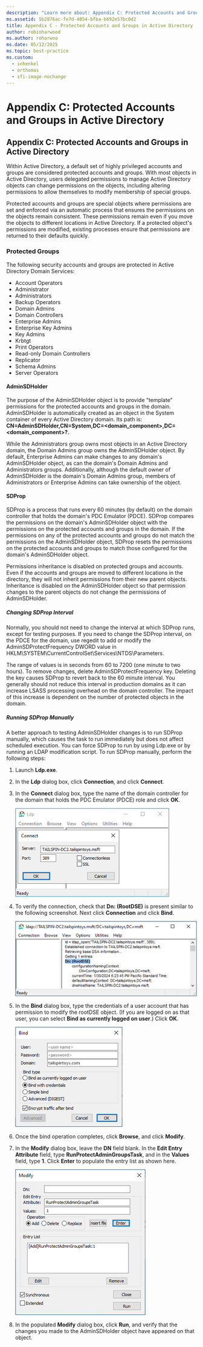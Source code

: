 ```yaml
---
description: "Learn more about: Appendix C: Protected Accounts and Groups in Active Directory"
ms.assetid: 5b2876ac-fe7d-4054-bfba-b692e57bc0d2
title: Appendix C - Protected Accounts and Groups in Active Directory
author: robinharwood
ms.author: roharwoo
ms.date: 05/12/2025
ms.topic: best-practice
ms.custom:
  - inhenkel
  - orthomas
  - sfi-image-nochange
---
```

# Appendix C: Protected Accounts and Groups in Active Directory

## Appendix C: Protected Accounts and Groups in Active Directory

Within Active Directory, a default set of highly privileged accounts and groups are considered protected accounts and groups. With most objects in Active Directory, users delegated permissions to manage Active Directory objects can change permissions on the objects, including altering permissions to allow themselves to modify membership of special groups.

Protected accounts and groups are special objects where permissions are set and enforced via an automatic process that ensures the permissions on the objects remain consistent. These permissions remain even if you move the objects to different locations in Active Directory. If a protected object's permissions are modified, existing processes ensure that permissions are returned to their defaults quickly.


### Protected Groups

The following security accounts and groups are protected in Active Directory Domain Services:

- Account Operators
- Administrator
- Administrators
- Backup Operators
- Domain Admins
- Domain Controllers
- Enterprise Admins
- Enterprise Key Admins
- Key Admins
- Krbtgt
- Print Operators
- Read-only Domain Controllers
- Replicator
- Schema Admins
- Server Operators

#### AdminSDHolder

The purpose of the AdminSDHolder object is to provide "template" permissions for the protected accounts and groups in the domain. AdminSDHolder is automatically created as an object in the System container of every Active Directory domain. Its path is: **CN=AdminSDHolder,CN=System,DC=<domain_component>,DC=<domain_component>?.**

While the Administrators group owns most objects in an Active Directory domain, the Domain Admins group owns the AdminSDHolder object. By default, Enterprise Admins can make changes to any domain's AdminSDHolder object, as can the domain's Domain Admins and Administrators groups. Additionally, although the default owner of AdminSDHolder is the domain's Domain Admins group, members of Administrators or Enterprise Admins can take ownership of the object.

#### SDProp

SDProp is a process that runs every 60 minutes (by default) on the domain controller that holds the domain's PDC Emulator (PDCE). SDProp compares the permissions on the domain's AdminSDHolder object with the permissions on the protected accounts and groups in the domain. If the permissions on any of the protected accounts and groups do not match the permissions on the AdminSDHolder object, SDProp resets the permissions on the protected accounts and groups to match those configured for the domain's AdminSDHolder object.

Permissions inheritance is disabled on protected groups and accounts. Even if the accounts and groups are moved to different locations in the directory, they will not inherit permissions from their new parent objects. Inheritance is disabled on the AdminSDHolder object so that permission changes to the parent objects do not change the permissions of AdminSDHolder.

##### Changing SDProp Interval

Normally, you should not need to change the interval at which SDProp runs, except for testing purposes. If you need to change the SDProp interval, on the PDCE for the domain, use regedit to add or modify the AdminSDProtectFrequency DWORD value in HKLM\SYSTEM\CurrentControlSet\Services\NTDS\Parameters.

The range of values is in seconds from 60 to 7200 (one minute to two hours). To remove changes, delete AdminSDProtectFrequency key. Deleting the key causes SDProp to revert back to the 60 minute interval. You generally should not reduce this interval in production domains as it can increase LSASS processing overhead on the domain controller. The impact of this increase is dependent on the number of protected objects in the domain.

##### Running SDProp Manually

A better approach to testing AdminSDHolder changes is to run SDProp manually, which causes the task to run immediately but does not affect scheduled execution. You can force SDProp to run by using Ldp.exe or by running an LDAP modification script. To run SDProp manually, perform the following steps:

1. Launch **Ldp.exe**.

2. In the **Ldp** dialog box, click **Connection**, and click **Connect**.

3. In the **Connect** dialog box, type the name of the domain controller for the domain that holds the PDC Emulator (PDCE) role and click **OK**.

   ![Screenshot that shows the Connect dialog box.](media/Appendix-C--Protected-Accounts-and-Groups-in-Active-Directory/ldp-connection.png)

4. To verify the connection, check that **Dn: (RootDSE)** is present similar to the following screenshot. Next click **Connection** and click **Bind**.

   ![Screenshot that shows the Bind menu option on the Connection menu.](media/Appendix-C--Protected-Accounts-and-Groups-in-Active-Directory/dn-root-dse.png)

5. In the **Bind** dialog box, type the credentials of a user account that has permission to modify the rootDSE object. (If you are logged on as that user, you can select **Bind as currently logged on user**.) Click **OK**.

   ![Screenshot that shows where to type the credentials of a user account that has permission to modify the rootDSE object.](media/Appendix-C--Protected-Accounts-and-Groups-in-Active-Directory/bind.png)

6. Once the bind operation completes, click **Browse**, and click **Modify**.

7. In the **Modify** dialog box, leave the **DN** field blank. In the **Edit Entry Attribute** field, type **RunProtectAdminGroupsTask**, and in the **Values** field, type **1**. Click **Enter** to populate the entry list as shown here.

   ![Screenshot that shows the Edit Entry Attribute field.](media/Appendix-C--Protected-Accounts-and-Groups-in-Active-Directory/ldp-modify.png)

8. In the populated **Modify** dialog box, click **Run**, and verify that the changes you made to the AdminSDHolder object have appeared on that object.
